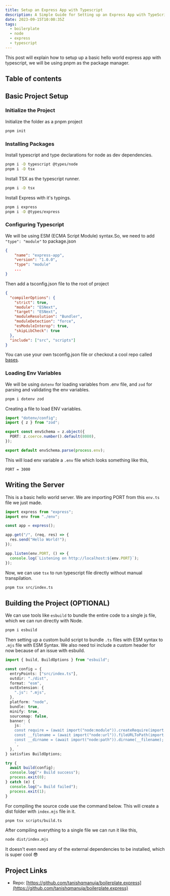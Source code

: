 ```yaml
---
title: Setup an Express App with Typescript
description: A Simple Guide for Setting up an Express App with TypeScript.
date: 2023-09-15T10:00:35Z
tags:
  - boilerplate
  - node
  - express
  - typescript
---
```


This post will explain how to setup up a basic hello world express app with typescript, we will be using pnpm as the package manager.

## Table of contents

## Basic Project Setup

### Initialize the Project

Initialize the folder as a pnpm project

```bash frame="none"
pnpm init
```

### Installing Packages

Install typescript and type declarations for node as dev dependencies.

```bash frame="none"
pnpm i -D typescript @types/node
pnpm i -D tsx
```

Install TSX as the typescript runner.

```bash frame="none"
pnpm i -D tsx
```

Install Express with it's typings.

```bash frame="none"
pnpm i express
pnpm i -D @types/express
```

### Configuring Typescript

We will be using ESM (ECMA Script Module) syntax.So, we need to add `"type": "module"` to package.json

```json title="package.json" {4}
{
	"name": "express-app",
	"version": "1.0.0",
	"type": "module"
	...
}
```

Then add a tsconfig.json file to the root of project

```json title="tsconfig.json"
{
  "compilerOptions": {
    "strict": true,
    "module": "ESNext",
    "target": "ESNext",
    "moduleResolution": "Bundler",
    "moduleDetection": "force",
    "esModuleInterop": true,
    "skipLibCheck": true
  },
  "include": ["src", "scripts"]
}
```

You can use your own tsconfig.json file or checkout a cool repo called [bases](https://github.com/tsconfig/bases/).

### Loading Env Variables

We will be using `dotenv` for loading variables from .env file, and `zod` for parsing and validating the env variables.

```bash frame="none"
pnpm i dotenv zod
```

Creating a file to load ENV variables.

```ts title="src/env.ts"
import "dotenv/config";
import { z } from "zod";

export const envSchema = z.object({
  PORT: z.coerce.number().default(8080),
});

export default envSchema.parse(process.env);
```

This will load env variable a `.env` file which looks something like this,

```properties title=".env"
PORT = 3000
```

## Writing the Server

This is a basic hello world server. We are importing PORT from this `env.ts` file we just made.

```ts title="src/index.ts"
import express from "express";
import env from "./env";

const app = express();

app.get("/", (req, res) => {
  res.send("Hello World!");
});

app.listen(env.PORT, () => {
  console.log(`Listening on http://localhost:${env.PORT}`);
});
```

Now, we can use `tsx` to run typescript file directly without manual transpilation.

```bash frame="none"
pnpm tsx src/index.ts
```

## Building the Project (OPTIONAL)

We can use tools like `esbuild` to bundle the entire code to a single js file, which we can run directly with Node.

```bash frame="none"
pnpm i esbuild
```

Then setting up a custom build script to bundle `.ts` files with ESM syntax to `.mjs` file with ESM Syntax. We also need toi include a custom header for now because of an issue with esbuild.

```ts title="scripts/build.ts" {14-20}
import { build, BuildOptions } from "esbuild";

const config = {
  entryPoints: ["src/index.ts"],
  outdir: "./dist",
  format: "esm",
  outExtension: {
    ".js": ".mjs",
  },
  platform: "node",
  bundle: true,
  minify: true,
  sourcemap: false,
  banner: {
    js: `
    const require = (await import("node:module")).createRequire(import.meta.url);
    const __filename = (await import("node:url")).fileURLToPath(import.meta.url);
    const __dirname = (await import("node:path")).dirname(__filename);
    `,
  },
} satisfies BuildOptions;

try {
  await build(config);
  console.log("⚡️ Build success");
  process.exit(0);
} catch (e) {
  console.log("☠️ Build failed");
  process.exit(1);
}
```

For compiling the source code use the command below. This will create a dist folder with `index.mjs` file in it.

```bash frame="none"
pnpm tsx scripts/build.ts
```

After compiling everything to a single file we can run it like this,

```bash frame="none"
node dist/index.mjs
```

It doesn't even need any of the external dependencies to be installed, which is super cool 😎

## Project Links

- Repo: [https://github.com/tanishqmanuja/boilerplate.express](https://github.com/tanishqmanuja/boilerplate.express)

